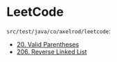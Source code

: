 # LeetCode

`src/test/java/co/axelrod/leetcode`:
- [20. Valid Parentheses](https://leetcode.com/problems/valid-parentheses/)
- [206. Reverse Linked List](https://leetcode.com/problems/reverse-linked-list/)
